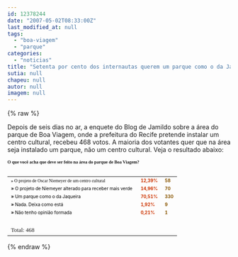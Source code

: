 ```yaml
---
id: 12378244
date: "2007-05-02T08:33:00Z"
last_modified_at: null
tags:
  - "boa-viagem"
  - "parque"
categories:
  - "noticias"
title: "Setenta por cento dos internautas querem um parque como o da Jaqueira em Boa Viagem"
sutia: null
chapeu: null
autor: null
imagem: null
---
```

{% raw %}
<p><P>Depois de seis dias no ar, a enquete do Blog de Jamildo sobre a área do parque de Boa Viagem, onde a prefeitura do Recife pretende instalar um centro cultural, recebeu 468 votos. A maioria dos votantes quer que na área seja instalado um parque, não um centro cultural. Veja o resultado abaixo:</P></p>
<p><P><STRONG><FONT face=Verdana size=1>O que você acha que deve ser feito na área do parque de Boa Viagem?<BR><BR></FONT></STRONG></p>
<p><TABLE cellSpacing=5 cellPadding=0 width=\"100%\" border=0></p>
<p><TBODY></p>
<p><TR></p>
<p><TD><FONT size=1><FONT face=Verdana><STRONG>»</STRONG> <FONT color=#000000>O projeto de Oscar Niemeyer de um centro cultural&nbsp;</FONT></FONT></FONT></TD></p>
<p><TD><FONT face=\"Verdana, Arial, Helvetica, sans-serif\" color=#cc3300 size=1><B>12,39%</B></FONT></TD></p>
<p><TD><FONT face=\"Verdana, Arial, Helvetica, sans-serif\" color=#885500 size=1><B>58</B></FONT></TD></TR></p>
<p><TR></p>
<p><TD><FONT face=\"Verdana, Arial, Helvetica, sans-serif\" size=1><B>»</B> <FONT face=\"Verdana, Arial, Helvetica, sans-serif\" color=#000000 size=1>O projeto de Niemeyer alterado para receber mais verde&nbsp;</FONT></FONT></TD></p>
<p><TD><FONT face=\"Verdana, Arial, Helvetica, sans-serif\" color=#cc3300 size=1><B>14,96%</B></FONT></TD></p>
<p><TD><FONT face=\"Verdana, Arial, Helvetica, sans-serif\" color=#885500 size=1><B>70</B></FONT></TD></TR></p>
<p><TR></p>
<p><TD><FONT face=\"Verdana, Arial, Helvetica, sans-serif\" size=1><B>»</B> <FONT face=\"Verdana, Arial, Helvetica, sans-serif\" color=#000000 size=1>Um parque como o da Jaqueira&nbsp;</FONT></FONT></TD></p>
<p><TD><FONT face=\"Verdana, Arial, Helvetica, sans-serif\" color=#cc3300 size=1><B>70,51%</B></FONT></TD></p>
<p><TD><FONT face=\"Verdana, Arial, Helvetica, sans-serif\" color=#885500 size=1><B>330</B></FONT></TD></TR></p>
<p><TR></p>
<p><TD><FONT face=\"Verdana, Arial, Helvetica, sans-serif\" size=1><B>»</B> <FONT face=\"Verdana, Arial, Helvetica, sans-serif\" color=#000000 size=1>Nada. Deixa como está&nbsp;</FONT></FONT></TD></p>
<p><TD><FONT face=\"Verdana, Arial, Helvetica, sans-serif\" color=#cc3300 size=1><B>1,92%</B></FONT></TD></p>
<p><TD><FONT face=\"Verdana, Arial, Helvetica, sans-serif\" color=#885500 size=1><B>9</B></FONT></TD></TR></p>
<p><TR></p>
<p><TD><FONT face=\"Verdana, Arial, Helvetica, sans-serif\" size=1><B>»</B> <FONT face=\"Verdana, Arial, Helvetica, sans-serif\" color=#000000 size=1>Não tenho opinião formada&nbsp;</FONT></FONT></TD></p>
<p><TD><FONT face=\"Verdana, Arial, Helvetica, sans-serif\" color=#cc3300 size=1><B>0,21%</B></FONT></TD></p>
<p><TD><FONT face=\"Verdana, Arial, Helvetica, sans-serif\" color=#885500 size=1><B>1</B></FONT></TD></TR></p>
<p><TR></p>
<p><TD colSpan=4><BR><FONT face=Verdana size=2>Total: 468</FONT></TD></TR></TBODY></TABLE></P> </p>
{% endraw %}